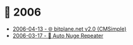 # 📅 2006

* [2006-04-13 - 🌐 bitplane.net v2.0 (CMSimple)](04/website)
* [2006-03-17 - 💬 Auto Nuge Repeater](/dev/vb/auto-nudge-repeater)

